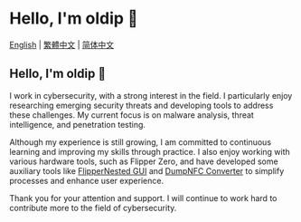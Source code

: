 # Hello, I'm oldip 👋

<div id="language-switcher">
    <a href="#english">English</a> | 
    <a href="#traditional-chinese">繁體中文</a> | 
    <a href="#simplified-chinese">简体中文</a>
</div>

<div id="english">
    <h2>Hello, I'm oldip 👋</h2>
    <p>I work in cybersecurity, with a strong interest in the field. I particularly enjoy researching emerging security threats and developing tools to address these challenges. My current focus is on malware analysis, threat intelligence, and penetration testing.</p>
    <p>Although my experience is still growing, I am committed to continuous learning and improving my skills through practice. I also enjoy working with various hardware tools, such as Flipper Zero, and have developed some auxiliary tools like <a href="https://github.com/oldip/FlipperNested-GUI">FlipperNested GUI</a> and <a href="https://github.com/oldip/DumpNFC-Converter">DumpNFC Converter</a> to simplify processes and enhance user experience.</p>
    <p>Thank you for your attention and support. I will continue to work hard to contribute more to the field of cybersecurity.</p>
</div>

<div id="traditional-chinese" style="display:none;">
    <h2>你好，我是oldip 👋</h2>
    <p>從事網絡安全相關工作，對這個領域充滿了濃厚的興趣。我特別喜歡研究新興的安全威脅，並開發工具來應對這些挑戰。目前，我主要關注惡意軟件分析、威脅情報收集和滲透測試。</p>
    <p>儘管我的經驗還在積累中，但我始終保持學習的熱情，並通過實踐不斷提升自己的技能。我也喜歡動手操作各種硬件工具，如Flipper Zero，並開發了一些輔助工具，比如 <a href="https://github.com/oldip/FlipperNested-GUI">FlipperNested GUI</a> 和 <a href="https://github.com/oldip/DumpNFC-Converter">DumpNFC 轉換器</a>，旨在簡化操作並提升用戶體驗。</p>
    <p>感謝您的關注和支持，我將繼續努力，為網絡安全領域貢獻自己的力量。</p>
</div>

<div id="simplified-chinese" style="display:none;">
    <h2>大家好，我是oldip 👋</h2>
    <p>从事网络安全相关工作，对这个领域充满了浓厚的兴趣。我特别喜欢研究新兴的安全威胁，并开发工具来应对这些挑战。目前，我主要关注恶意软件分析、威胁情报收集和渗透测试。</p>
    <p>尽管我的经验还在积累中，但我始终保持学习的热情，并通过实践不断提升自己的技能。我也喜欢动手操作各种硬件工具，如Flipper Zero，并开发了一些辅助工具，比如 <a href="https://github.com/oldip/FlipperNested-GUI">FlipperNested GUI</a> 和 <a href="https://github.com/oldip/DumpNFC-Converter">DumpNFC 转换器</a>，旨在简化操作并提升用户体验。</p>
    <p>感谢您的关注和支持，我将继续努力，为网络安全领域贡献自己的力量。</p>
</div>

<script>
    document.getElementById("language-switcher").addEventListener("click", function(e) {
        if (e.target.tagName === 'A') {
            var selectedLanguage = e.target.getAttribute('href').substring(1);
            document.getElementById("english").style.display = selectedLanguage === 'english' ? 'block' : 'none';
            document.getElementById("traditional-chinese").style.display = selectedLanguage === 'traditional-chinese' ? 'block' : 'none';
            document.getElementById("simplified-chinese").style.display = selectedLanguage === 'simplified-chinese' ? 'block' : 'none';
        }
    });
</script>

